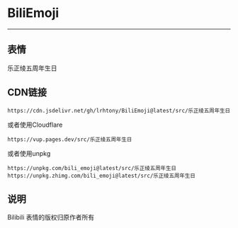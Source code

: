# BiliEmoji
---
## 表情
乐正绫五周年生日
## CDN链接
```
https://cdn.jsdelivr.net/gh/lrhtony/BiliEmoji@latest/src/乐正绫五周年生日
```
或者使用Cloudflare
```
https://vup.pages.dev/src/乐正绫五周年生日
```
或者使用unpkg
```
https://unpkg.com/bili_emoji@latest/src/乐正绫五周年生日
https://unpkg.zhimg.com/bili_emoji@latest/src/乐正绫五周年生日
```
## 说明
Bilibili 表情的版权归原作者所有
